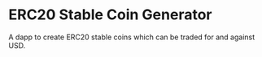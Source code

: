 # ERC20 Stable Coin Generator

A dapp to create ERC20 stable coins which can be traded for and against USD.

